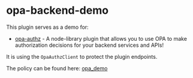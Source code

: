 # opa-backend-demo

This plugin serves as a demo for:

- [opa-authz](../../packages/opa-authz/README.md) - A node-library plugin that allows you to use OPA to make authorization decisions for your backend services and APIs!

It is using the `OpaAuthzClient` to protect the plugin endpoints.

The policy can be found here: [opa_demo](../../policies/opa_demo.rego)
